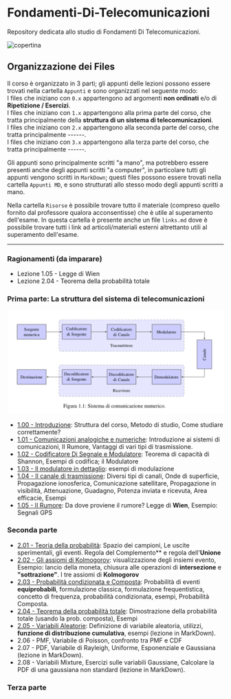 # Fondamenti-Di-Telecomunicazioni
Repository dedicata allo studio di Fondamenti Di Telecomunicazioni.

![copertina](https://i.imgur.com/dqqoxrk_d.webp?maxwidth=1520&fidelity=grand)

## Organizzazione dei Files
Il corso è organizzato in 3 parti; gli appunti delle lezioni possono essere trovati nella cartella ```Appunti``` e sono organizzati nel seguente modo:  
I files che iniziano con ```0.x``` appartengono ad argomenti **non ordinati** e/o di **Ripetizione / Esercizi**.  
I files che iniziano con ```1.x``` appartengono alla prima parte del corso, che tratta principalmente della **struttura di un sistema di telecomunicazioni**.  
I files che iniziano con ```2.x``` appartengono alla seconda parte del corso, che tratta principalmente ------.  
I files che iniziano con ```3.x``` appartengono alla terza parte del corso, che tratta principalmente ------.

Gli appunti sono principalmente scritti "a mano", ma potrebbero essere presenti anche degli appunti scritti "a computer", in particolare tutti gli appunti vengono scritti in ```MarkDown```; questi files possono essere trovati nella cartella ```Appunti MD```, e sono strutturati allo stesso modo degli appunti scritti a mano.

Nella cartella ```Risorse``` è possibile trovare tutto il materiale (compreso quello fornito dal professore qualora acconsentisse) che è utile al superamento dell'esame. In questa cartella è presente anche un file ```links.md``` dove è possibile trovare tutti i link ad articoli/materiali esterni altrettanto utili al superamento dell'esame.
___
### Ragionamenti (da imparare)
- Lezione 1.05 - Legge di Wien
- Lezione 2.04 - Teorema della probabilità totale

### Prima parte: La struttura del sistema di telecomunicazioni

![image](https://github.com/follen99/Fondamenti-Di-Telecomunicazioni/blob/main/Risorse/Sistema_di_comunicazione_numerico.png?raw=true)
- [1.00 - Introduzione](https://github.com/follen99/Fondamenti-Di-Telecomunicazioni/blob/main/Appunti/1.00%20-%20Introduzione.pdf): Struttura del corso, Metodo di studio, Come studiare correttamente?
- [1.01 - Comunicazioni analogiche e numeriche](https://github.com/follen99/Fondamenti-Di-Telecomunicazioni/blob/main/Appunti/1.01%20-%20Comunicazioni%20Analogiche%20E%20Numeriche.pdf): Introduzione ai sistemi di comunicazioni,    Il Rumore, Vantaggi di vari tipi di trasmissione. 
- [1.02 - Codificatore Di Segnale e Modulatore](https://github.com/follen99/Fondamenti-Di-Telecomunicazioni/blob/main/Appunti/1.02%20-%20Codificatore%20Di%20Canale%20E%20Modulatore.pdf): Teorema di capacità di Shannon, Esempi di codifica; il Modulatore 
- [1.03 - Il modulatore in dettaglio](https://github.com/follen99/Fondamenti-Di-Telecomunicazioni/blob/main/Appunti/1.03%20-%20Il%20Modulatore%20In%20Dettaglio.pdf): esempi di modulazione
- [1.04 - Il canale di trasmissione](https://github.com/follen99/Fondamenti-Di-Telecomunicazioni/blob/main/Appunti/1.04%20-%20Il%20Canale%20Di%20Trasmissione.pdf): Diversi tipi di canali, Onde di superficie, Propagazione ionosferica, Comunicazione satellitare, Propagazione in visibilità, Attenuazione, Guadagno, Potenza inviata e ricevuta, Area efficacie, Esempi 
- [1.05 - Il Rumore](https://github.com/follen99/Fondamenti-Di-Telecomunicazioni/blob/main/Appunti/1.05%20-%20Il%20Rumore.pdf): Da dove proviene il rumore? Legge di **Wien**, Esempio: Segnali GPS
### Seconda parte
- [2.01 - Teoria della probabilità](https://github.com/follen99/Fondamenti-Di-Telecomunicazioni/blob/main/Appunti/2.01%20-%20Teoria%20Della%20Probabilit%C3%A0.pdf): Spazio dei campioni, Le uscite sperimentali, gli eventi. Regola del Complemento** e regola dell'**Unione**
- [2.02 -  Gli assiomi di Kolmogorov](): visualizzazione degli insiemi evento, Esempio: lancio della moneta, chiusura alle operazioni di **intersezione** e **"sottrazione"**. I tre assiomi di **Kolmogorov**
- [2.03 - Probabilità condizionata e Composta](): Probabilità di eventi **equiprobabili**, formulazione classica, formulazione frequentistica, concetto di frequenza, probabilità condizionata,  esempi, Probabilità Composta.
- [2.04 - Teorema della probabilità totale](): Dimostrazione della probabilità totale (usando la prob. composta), Esempi
- [2.05 - Variabili Aleatorie](https://github.com/follen99/Fondamenti-Di-Telecomunicazioni/blob/main/AppuntiMD/Lezione%202.05%20-%20Variabili%20Aleatorie.md): Definizione di variabile aleatoria, utilizzi, **funzione di distribuzione cumulativa**, esempi (lezione in MarkDown).
- 2.06 - PMF, Variabile di Poisson, confronto tra PMF e CDF
- 2.07 - PDF, Variabile di Rayleigh, Uniforme, Esponenziale e Gaussiana (lezione in MarkDown).
- 2.08 - Variabili Mixture, Esercizi sulle variabili Gaussiane, Calcolare la PDF di una gaussiana non standard (lezione in MarkDown).

### Terza parte